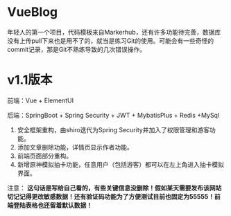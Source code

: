 # VueBlog
年轻人的第一个项目，代码模板来自Markerhub，还有许多功能待完善，数据库没有上传pull下来也是用不了的，就当是练习Git的使用。可能会有一些奇怪的commit记录，那是Git不熟练导致的几次错误操作。


<h1>v1.1版本</h1>
前端：Vue + ElementUI


后端：SpringBoot + Spring Security + JWT + MybatisPlus + Redis +MySql

1. 安全框架重构，由shiro迭代为Spring Security并加入了权限管理和游客功能。
2. 添加文章删除功能，详情页显示作者功能。
3. 前端页面部分重构。
4. 新增原神模拟抽卡功能，任意用户（包括游客）都可以在左上角进入抽卡模拟界面。


注意：
**这句话是写给自己看的，有些关键信息没删除！假如某天需要发布该网站切记记得更改敏感数据！还有验证码功能为了方便测试目前也固定为55555！前端登陆表格也还留着默认数据！**
